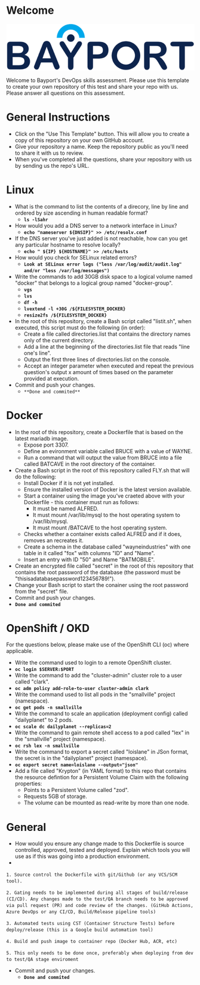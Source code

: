 
# Welcome

![Bayport](/Bayport_Logo.png)

Welcome to Bayport's DevOps skills assessment.
Please use this template to create your own repository of this test and share your repo with us. Please answer all questions on this assessment.
# General Instructions
* Click on the "Use This Template" button. This will allow you to create a copy of this repository on your own GitHub account.
* Give your repository a name. Keep the repository public as you'll need to share it with us to review.
* When you've completed all the questions, share your repository with us by sending us the repo's URL.
# Linux
* What is the command to list the contents of a direcory, line by line and ordered by size ascending in human readable format?
	* **`ls -lSahr`**
* How would you add a DNS server to a network interface in Linux?
	* **`echo "nameserver ${DNSIP}" >> /etc/resolv.conf`**
* If the DNS server you've just added is not reachable, how can you get any particular hostname to resolve locally? 
	* **`echo " ${IP} ${HOSTNAME}" >> /etc/hosts`**
* How would you check for SELinux related errors?
	* **`Look at SELinux error logs ("less /var/log/audit/audit.log" and/or "less /var/log/messages")`**
* Write the commands to add 30GB disk space to a logical volume named "docker" that belongs to a logical group named "docker-group".
	* **`vgs`**
	* **`lvs`**
	* **`df -h`**
	* **`lvextend -l +30G /${FILESYSTEM_DOCKER}`**
	* **`resize2fs /${FILESYSTEM_DOCKER}`**
* In the root of this repository, create a Bash script called "listit.sh", when executed, this script must do the following (in order):
    * Create a file called directories.list that contains the directory names only of the current directory.
    * Add a line at the beginning of the directories.list file that reads "line one's line".
    * Output the first three lines of directories.list on the console.
    * Accept an integer parameter when executed and repeat the previous question's output x amount of times based on the parameter provided at execution.
* Commit and push your changes.
   * `**Done and commited**` 

# Docker
* In the root of this repository, create a Dockerfile that is based on the latest mariadb image.
    * Expose port 3307.
    * Define an evironment variable called BRUCE with a value of WAYNE.
    * Run a command that will output the value from BRUCE into a file called BATCAVE in the root directory of the container. 
* Create a Bash script in the root of this repository called FLY.sh that will do the following:
    * Install Docker if it is not yet installed.
    * Ensure the installed version of Docker is the latest version available.
    * Start a container using the image you've craeted above with your Dockerfile - this container must run as follows:
        * It must be named ALFRED.
        * It must mount /var/lib/mysql to the host operating system to /var/lib/mysql.
        * It must mount /BATCAVE to the host operating system.
    * Checks whether a container exists called ALFRED and if it does, removes an recreates it.
    * Create a schema in the database called "wayneindustries" with one table in it called "fox" with columns "ID" and "Name".
    * Insert an entry with ID "50" and Name "BATMOBILE".
* Create an encrypted file called "secret" in the root of this repository that contains the root password of the database (the password must be "thisisadatabasepassword123456789!").
* Change your Bash script to start the conainer using the root password from the "secret" file.
* Commit and push your changes.
 * **`Done and commited`**

# OpenShift / OKD
For the questions below, please make use of the OpenShift CLI (oc) where applicable.
* Write the command used to login to a remote OpenShift cluster.
* **`oc login $SERVER:$PORT`**
* Write the command to add the "cluster-admin" cluster role to a user called "clark".
* **`oc adm policy add-role-to-user cluster-admin clark`**
* Write the command used to list all pods in the "smallville" project (namespace).
* **`oc get pods -n smallville`**
* Write the command to scale an application (deployment config) called "dailyplanet" to 2 pods.
* **`oc scale dc dailyplanet --replicas=2`**
* Write the command to gain remote shell access to a pod called "lex" in the "smallville" project (namespace).
* **`oc rsh lex -n smallville`**
* Write the command to export a secret called "loislane" in JSon format, the secret is in the "dailyplanet" project (namespace).
* **`oc export secret name=loislane --output="json"`**
* Add a file called "Krypton" (in YAML format) to this repo that contains the resource defintion for a Persistent Volume Claim with the following properties:
    * Points to a Persistent Volume called "zod".
    * Requests 5GB of storage.
    * The volume can be mounted as read-write by more than one node.
# General
* How would you ensure any change made to this Dockerfile is source controlled, approved, tested and deployed. Explain which tools you will use as if this was going into a production environment.
* 
``1. Source control the Dockerfile with git/Github (or any VCS/SCM tool).``

``2. Gating needs to be implemented during all stages of build/release (CI/CD). Any changes made to the test/QA branch needs to be approved via pull request (PR) and code review of the changes. (GitHub Actions, Azure DevOps or any CI/CD, Build/Release pipeline tools)`` 

``3. Automated tests using CST (Container Structure Tests) before deploy/release (this is a Google build automation tool)``

``4. Build and push image to container repo (Docker Hub, ACR, etc)`` 

``5. This only needs to be done once, preferably when deploying from dev to test/QA stage enviroment``

* Commit and push your changes.
	* **`Done and commited`** 
